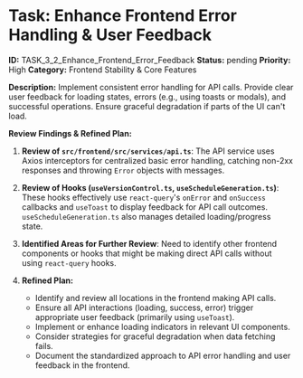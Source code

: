# Task: Enhance Frontend Error Handling & User Feedback

**ID:** TASK_3_2_Enhance_Frontend_Error_Feedback
**Status:** pending
**Priority:** High
**Category:** Frontend Stability & Core Features

**Description:**
Implement consistent error handling for API calls. Provide clear user feedback for loading states, errors (e.g., using toasts or modals), and successful operations. Ensure graceful degradation if parts of the UI can't load.

**Review Findings & Refined Plan:**

1.  **Review of `src/frontend/src/services/api.ts`**: The API service uses Axios interceptors for centralized basic error handling, catching non-2xx responses and throwing `Error` objects with messages.

2.  **Review of Hooks (`useVersionControl.ts`, `useScheduleGeneration.ts`)**: These hooks effectively use `react-query`'s `onError` and `onSuccess` callbacks and `useToast` to display feedback for API call outcomes. `useScheduleGeneration.ts` also manages detailed loading/progress state.

3.  **Identified Areas for Further Review**: Need to identify other frontend components or hooks that might be making direct API calls without using `react-query` hooks.

4.  **Refined Plan:**
    *   Identify and review all locations in the frontend making API calls.
    *   Ensure all API interactions (loading, success, error) trigger appropriate user feedback (primarily using `useToast`).
    *   Implement or enhance loading indicators in relevant UI components.
    *   Consider strategies for graceful degradation when data fetching fails.
    *   Document the standardized approach to API error handling and user feedback in the frontend.

